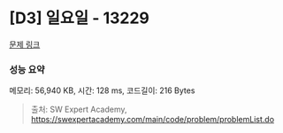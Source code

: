 # [D3] 일요일 - 13229 

[문제 링크](https://swexpertacademy.com/main/code/problem/problemDetail.do?contestProbId=AX0SaDW6L2oDFASs) 

### 성능 요약

메모리: 56,940 KB, 시간: 128 ms, 코드길이: 216 Bytes



> 출처: SW Expert Academy, https://swexpertacademy.com/main/code/problem/problemList.do